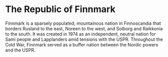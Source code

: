 # The Republic of Finnmark

Finnmark is a sparsely populated, mountainous nation in Finnoscandia that borders Rusland to the east, Noreen to the west, and Solborg and Raikkonia to the south. It was created in 1974 as an independent, neutral nation for Sami people and Lapplanders amid tensions with the USPR. Throughout the Cold War, Finnmark served as a buffer nation between the Nordic powers and the USPR.